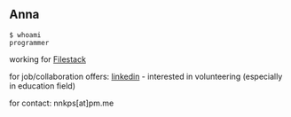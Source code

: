 ## Anna

```console
$ whoami
programmer
```

working for [Filestack](https://github.com/filestack)

for job/collaboration offers: [linkedin](https://www.linkedin.com/in/annakups/) - interested in volunteering (especially in education field)

for contact: nnkps[at]pm.me
